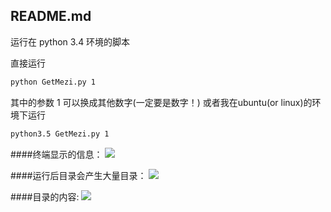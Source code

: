 README.md
---------

运行在 python 3.4 环境的脚本

直接运行 
```bash
python GetMezi.py 1
```
其中的参数 1 可以换成其他数字(一定要是数字！)
或者我在ubuntu(or linux)的环境下运行
```bash
python3.5 GetMezi.py 1
```
####终端显示的信息：
![](https://github.com/RanFeng/Python/blob/master/1.png) 

####运行后目录会产生大量目录：
![](https://github.com/RanFeng/Python/blob/master/2.png) 

####目录的内容:
![](https://github.com/RanFeng/Python/blob/master/3.png) 
